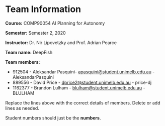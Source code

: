 # Team Information

**Course:** COMP90054 AI Planning for Autonomy

**Semester:** Semester 2, 2020

**Instructor:** Dr. Nir Lipovetzky and Prof. Adrian Pearce

**Team name:** DeepFish

**Team members:**

* 912504 -  Aleksandar Pasquini- apasquini@student.unimelb.edu.au - AleksandarPasquini
* 889556 - David Price - dprice2@student.unimelb.edu.au - price-dj
* 1162377 - Brandon Lulham - blulham@student.unimelb.edu.au - BLULHAM

Replace the lines above with the correct details of members. Delete or add lines as needed.

Student numbers should just be the **numbers**.